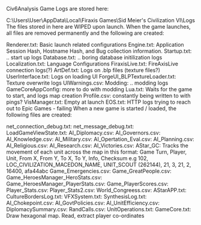 Civ6Analysis
Game Logs are stored here:

C:\Users\User\AppData\Local\Firaxis Games\Sid Meier's Civilization VI\Logs
The files stored in here are WIPED upon launch. When the game launches, all files are removed permanently and the following are created:

Renderer.txt: Basic launch related configurations
Engine.txt: Application Session Hash, Hostname Hash, and Bug collection information.
Startup.txt: .. start up logs
Database.txt: .. boring database initilization logs
Localization.txt: Language Configurations
FiraxisLive.txt: FireAxisLive connection logs(?)
ArtDef.txt: Logs on .blp files (texture files?)
UserInterface.txt: Logs on loading UI
ForgeUI_BLPTextureLoader.txt: Texture overwrite logs
UIWarnings.csv:
Modding: .. modding logs
GameCoreAppConfig: more to do with modding
Lua.txt: Waits for the game to start, and logs map creation
Profile.csv: constantly being written to with pings?
VisManager.txt: Empty at launch
EOS.txt: HTTP logs trying to reach out to Epic Games - failing
When a new game is started / loaded, the following files are created:

net_connection_debug.txt:
net_message_debug.txt:
LoadGameViewState.txt:
AI_Diplomacy.csv:
AI_Governors.csv:
AI_Knowledge.csv:
AI_Military.csv:
AI_Opertation_Eval.csv:
AI_Planning.csv:
AI_Religious.csv:
AI_Research.csv:
AI_Victories.csv:
AStar_GC: Tracks the movement of each unit across the map in this format:
Game Turn, Player, Unit, From X, From Y, To X, To Y, Info, Checksum
e.g 102, LOC_CIVILIZATION_MACEDON_NAME, UNIT_SCOUT (262144), 21, 3, 21, 2, 16400, afa44abc
Game_Emergencies.csv:
Game_GreatPeople.csv:
Game_HeroesManager_HeroStats.csv:
Game_HeroesManager_PlayerStats.csv:
Game_PlayerScores.csv:
Player_Stats.csv:
Player_Stats2.csv:
World_Congreess.csv:
AStarAPP.txt:
CultureBordersLog.txt:
VFXSystem.txt:
SynthesisLog.txt:
AI_Chokepoint.csv:
AI_GovtPolicies.csv:
AI_UnitEfficiency.csv:
DiplomacySummary.csv:
RandCalls.csv:
UnitOperations.txt:
GameCore.txt:
Draw hexagonal map.
Read, extract player co-ordinates
